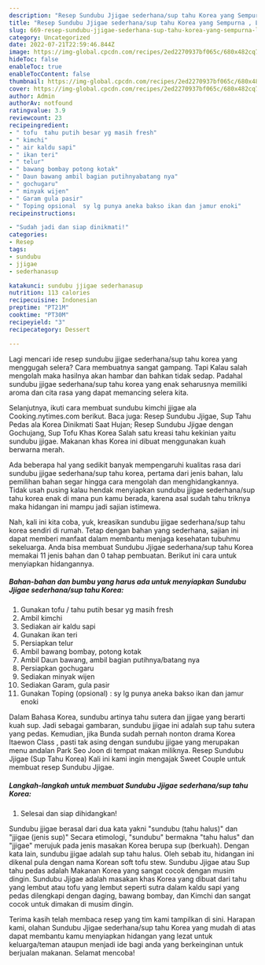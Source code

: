 ```yaml
---
description: "Resep Sundubu Jjigae sederhana/sup tahu Korea yang Sempurna , Lezat Sekali"
title: "Resep Sundubu Jjigae sederhana/sup tahu Korea yang Sempurna , Lezat Sekali"
slug: 669-resep-sundubu-jjigae-sederhana-sup-tahu-korea-yang-sempurna-lezat-sekali
category: Uncategorized
date: 2022-07-21T22:59:46.844Z
image: https://img-global.cpcdn.com/recipes/2ed2270937bf065c/680x482cq70/sundubu-jjigae-sederhanasup-tahu-korea-foto-resep-utama.jpg
hideToc: false
enableToc: true
enableTocContent: false
thumbnail: https://img-global.cpcdn.com/recipes/2ed2270937bf065c/680x482cq70/sundubu-jjigae-sederhanasup-tahu-korea-foto-resep-utama.jpg
cover: https://img-global.cpcdn.com/recipes/2ed2270937bf065c/680x482cq70/sundubu-jjigae-sederhanasup-tahu-korea-foto-resep-utama.jpg
author: Admin
authorAv: notfound
ratingvalue: 3.9
reviewcount: 23
recipeingredient:
- " tofu  tahu putih besar yg masih fresh"
- " kimchi"
- " air kaldu sapi"
- " ikan teri"
- " telur"
- " bawang bombay potong kotak"
- " Daun bawang ambil bagian putihnyabatang nya"
- " gochugaru"
- " minyak wijen"
- " Garam gula pasir"
- " Toping opsional  sy lg punya aneka bakso ikan dan jamur enoki"
recipeinstructions:

- "Sudah jadi dan siap dinikmati!"
categories:
- Resep
tags:
- sundubu
- jjigae
- sederhanasup

katakunci: sundubu jjigae sederhanasup 
nutrition: 113 calories
recipecuisine: Indonesian
preptime: "PT21M"
cooktime: "PT30M"
recipeyield: "3"
recipecategory: Dessert

---
```



Lagi mencari ide resep sundubu jjigae sederhana/sup tahu korea yang menggugah selera? Cara membuatnya sangat gampang. Tapi Kalau salah mengolah maka hasilnya akan hambar dan bahkan tidak sedap. Padahal sundubu jjigae sederhana/sup tahu korea yang enak seharusnya memiliki aroma dan cita rasa yang dapat memancing selera kita.


Selanjutnya, ikuti cara membuat sundubu kimchi jjigae ala Cooking.nytimes.com berikut. Baca juga: Resep Sundubu Jjigae, Sup Tahu Pedas ala Korea Dinikmati Saat Hujan; Resep Sundubu Jjigae dengan Gochujang, Sup Tofu Khas Korea Salah satu kreasi tahu kekinian yaitu sundubu jjigae. Makanan khas Korea ini dibuat menggunakan kuah berwarna merah.

Ada beberapa hal yang sedikit banyak mempengaruhi kualitas rasa dari sundubu jjigae sederhana/sup tahu korea, pertama dari jenis bahan, lalu pemilihan bahan segar hingga cara mengolah dan menghidangkannya. Tidak usah pusing kalau hendak menyiapkan sundubu jjigae sederhana/sup tahu korea enak di mana pun kamu berada, karena asal sudah tahu triknya maka hidangan ini mampu jadi sajian istimewa.


Nah, kali ini kita coba, yuk, kreasikan sundubu jjigae sederhana/sup tahu korea sendiri di rumah. Tetap dengan bahan yang sederhana, sajian ini dapat memberi manfaat dalam membantu menjaga kesehatan tubuhmu sekeluarga. Anda bisa membuat Sundubu Jjigae sederhana/sup tahu Korea memakai 11 jenis bahan dan 0 tahap pembuatan. Berikut ini cara untuk menyiapkan hidangannya.

<!--inarticleads1-->

##### Bahan-bahan dan bumbu yang harus ada untuk menyiapkan Sundubu Jjigae sederhana/sup tahu Korea:

1. Gunakan  tofu / tahu putih besar yg masih fresh
1. Ambil  kimchi
1. Sediakan  air kaldu sapi
1. Gunakan  ikan teri
1. Persiapkan  telur
1. Ambil  bawang bombay, potong kotak
1. Ambil  Daun bawang, ambil bagian putihnya/batang nya
1. Persiapkan  gochugaru
1. Sediakan  minyak wijen
1. Sediakan  Garam, gula pasir
1. Gunakan  Toping (opsional) : sy lg punya aneka bakso ikan dan jamur enoki


Dalam Bahasa Korea, sundubu artinya tahu sutera dan jjigae yang berarti kuah sup. Jadi sebagai gambaran, sundubu jjigae ini adalah sup tahu sutera yang pedas. Kemudian, jika Bunda sudah pernah nonton drama Korea Itaewon Class , pasti tak asing dengan sundubu jjigae yang merupakan menu andalan Park Seo Joon di tempat makan miliknya. Resep Sundubu Jjigae (Sup Tahu Korea) Kali ini kami ingin mengajak Sweet Couple untuk membuat resep Sundubu Jjigae. 

<!--inarticleads2-->

##### Langkah-langkah untuk membuat Sundubu Jjigae sederhana/sup tahu Korea:


1. Selesai dan siap dihidangkan!

Sundubu jjigae berasal dari dua kata yakni &#34;sundubu (tahu halus)&#34; dan &#34;jjigae (jenis sup)&#34; Secara etimologi, &#34;sundubu&#34; bermakna &#34;tahu halus&#34; dan &#34;jjigae&#34; merujuk pada jenis masakan Korea berupa sup (berkuah). Dengan kata lain, sundubu jjigae adalah sup tahu halus. Oleh sebab itu, hidangan ini dikenal pula dengan nama Korean soft tofu stew. Sundubu Jjigae atau Sup tahu pedas adalah Makanan Korea yang sangat cocok dengan musim dingin. Sundubu Jjigae adalah masakan khas Korea yang dibuat dari tahu yang lembut atau tofu yang lembut seperti sutra dalam kaldu sapi yang pedas dilengkapi dengan daging, bawang bombay, dan Kimchi dan sangat cocok untuk dimakan di musim dingin. 

Terima kasih telah membaca resep yang tim kami tampilkan di sini. Harapan kami, olahan Sundubu Jjigae sederhana/sup tahu Korea yang mudah di atas dapat membantu kamu menyiapkan hidangan yang lezat untuk keluarga/teman ataupun menjadi ide bagi anda yang berkeinginan untuk berjualan makanan. Selamat mencoba!
